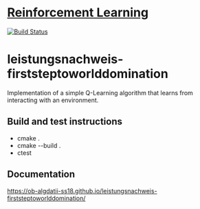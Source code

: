# [Reinforcement Learning](https://github.com/ob-algdatii-ss18/leistungsnachweis-firststeptoworlddomination)
[![Build Status](https://travis-ci.org/ob-algdatii-ss18/leistungsnachweis-firststeptoworlddomination.svg?branch=master)](https://travis-ci.org/ob-algdatii-ss18/leistungsnachweis-firststeptoworlddomination)

# leistungsnachweis-firststeptoworlddomination

Implementation of a simple Q-Learning algorithm that learns from interacting with an environment.

## Build and test instructions

  - cmake .
  - cmake --build .
  - ctest

## Documentation

https://ob-algdatii-ss18.github.io/leistungsnachweis-firststeptoworlddomination/


